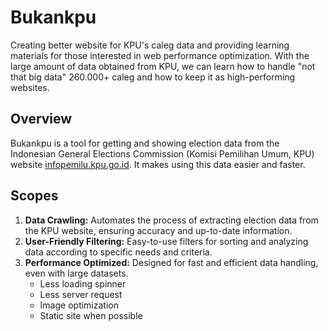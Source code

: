 # Bukankpu

Creating better website for KPU's caleg data and providing learning materials for those interested in web performance optimization. With the large amount of data obtained from KPU, we can learn how to handle "not that big data" 260.000+ caleg and how to keep it as high-performing websites.

## Overview

Bukankpu is a tool for getting and showing election data from the Indonesian General Elections Commission (Komisi Pemilihan Umum, KPU) website [infopemilu.kpu.go.id](https://infopemilu.kpu.go.id/). It makes using this data easier and faster.

## Scopes

1. **Data Crawling:** Automates the process of extracting election data from the KPU website, ensuring accuracy and up-to-date information.
2. **User-Friendly Filtering:** Easy-to-use filters for sorting and analyzing data according to specific needs and criteria.
3. **Performance Optimized:** Designed for fast and efficient data handling, even with large datasets.
   - Less loading spinner
   - Less server request
   - Image optimization
   - Static site when possible
